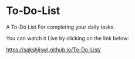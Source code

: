 # To-Do-List
A To-Do List For completing your daily tasks.

You can watch it Live by clicking on the link below:

https://sakshijswl.github.io/To-Do-List/
